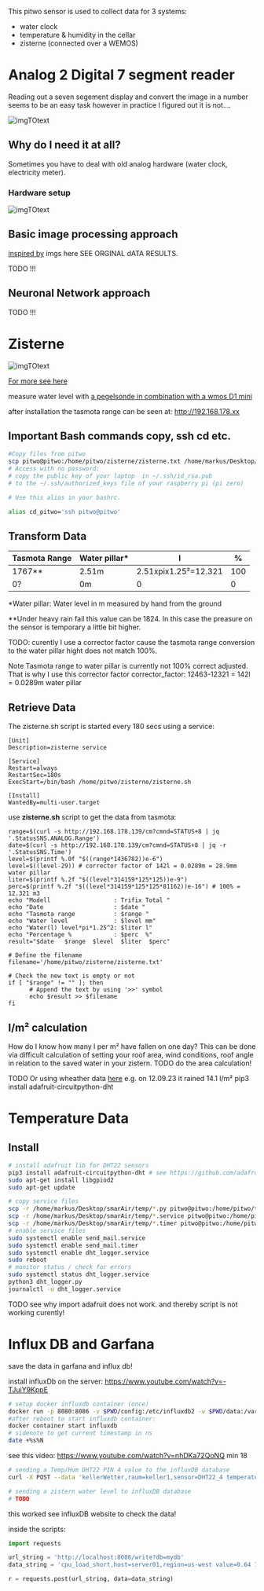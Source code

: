 This pitwo sensor is used to collect data for 3 systems:
* water clock
* temperature & humidity in the cellar
* zisterne (connected over a WEMOS)
# Analog 2 Digital 7 segment reader
Reading out a seven segement display and convert the image in a number
seems to be an easy task however in practice I figured out it is not....

<img src="doc/img_1.png" alt="imgTOtext"/>

## Why do I need it at all?
Sometimes you have to deal with old analog hardware (water clock, electricity meter).

### Hardware setup

<img src="doc/img_2.png" alt="imgTOtext" />

## Basic image processing approach
[inspired by](https://pyimagesearch.com/2017/02/13/recognizing-digits-with-opencv-and-python/)
imgs here SEE ORGINAL dATA RESULTS.

TODO !!! 


## Neuronal Network approach

TODO !!! 

# Zisterne
<img src="doc/zistDrawing.png" alt="imgTOtext"/>

[For more see here](https://www.regenwasser-boehm.de/Betonzisterne-Typ-TrifixTotal)

measure water level with [ a pegelsonde in combination with a wmos D1 mini](https://www.ebay.de/itm/304637631892?chn=ps&var=603669515927&norover=1&mkevt=1&mkrid=707-134425-41852-0&mkcid=2&mkscid=101&itemid=603669515927_304637631892&targetid=1405537545258&device=c&mktype=pla&googleloc=9042785&poi=&campaignid=17935704717&mkgroupid=139162549385&rlsatarget=pla-1405537545258&abcId=9301059&merchantid=7364532&gclid=Cj0KCQjw84anBhCtARIsAISI-xdWg1jVoXsAjIUpW6LzJZhx5lf2w_psBCh8_g_aanzGhKCKOPjnmxIaAuDyEALw_wcB)

after installation the tasmota range can be seen at: http://192.168.178.xx

## Important Bash commands copy, ssh cd etc.
```bash
#Copy files from pitwo
scp pitwo@pitwo:/home/pitwo/zisterne/zisterne.txt /home/markus/Desktop/smarAir/zisterne/zisterne.txt
# Access with no password:
# copy the public key of your laptop  in ~/.ssh/id_rsa.pub
# to the ~/.ssh/authorized_keys file of your raspberry pi (pi zero)

# Use this alias in your bashrc.

alias cd_pitwo='ssh pitwo@pitwo'
```

## Transform Data
|Tasmota Range | Water pillar* | l | % |
|---------| ----| --|  --| 
|  1767** | 2.51m |  2.51xpix1.25²=12.321 |  100 |
|  0? | 0m |  0 |  0 |

*Water pillar: Water level in m measured by hand from the ground

**Under heavy rain fail this value can be 1824. In this case the preasure on the sensor is temporary a little bit higher.


TODO: curently I use a corrector factor cause the tasmota range conversion to
the water pillar hight does not match 100%.

Note Tasmota range to water pillar is currently not 100% correct adjusted. That is why I use this corrector factor
corrector_factor: 12463-12321 = 142l = 0.0289m water pillar

## Retrieve Data
The zisterne.sh script is started every 180 secs using a service:
```
[Unit]
Description=zisterne service

[Service]
Restart=always
RestartSec=180s
ExecStart=/bin/bash /home/pitwo/zisterne/zisterne.sh

[Install]
WantedBy=multi-user.target
```


use **zisterne.sh** script to get the data from tasmota:
```
range=$(curl -s http://192.168.178.139/cm?cmnd=STATUS+8 | jq '.StatusSNS.ANALOG.Range')
date=$(curl -s http://192.168.178.139/cm?cmnd=STATUS+8 | jq -r '.StatusSNS.Time')
level=$(printf %.0f "$((range*1436782))e-6") 
level=$((level-29)) # corrector factor of 142l = 0.0289m = 28.9mm water pillar
liter=$(printf %.2f "$((level*314159*125*125))e-9")
perc=$(printf %.2f "$((level*314159*125*125*81162))e-16") # 100% = 12.321 m3
echo "Modell                  : Trifix Total "
echo "Date                    : $date "
echo "Tasmota range           : $range "
echo "Water level             : $level mm"
echo "Water(l) level*pi*1.25^2: $liter l"
echo "Percentage %            : $perc  %"
result="$date   $range  $level  $liter  $perc"

# Define the filename
filename='/home/pitwo/zisterne/zisterne.txt'

# Check the new text is empty or not
if [ "$range" != "" ]; then
      # Append the text by using '>>' symbol
      echo $result >> $filename
fi
```

## l/m² calculation
How do I know how many l per m² have fallen on one day?
This can be done via difficult calculation of setting your roof area, wind conditions, roof angle in relation to the saved water in your zistern.
TODO do the area calculation!

TODO
Or using wheather data [here](https://www.wetterkontor.de/de/wetter/deutschland/rueckblick.asp?id=U209)
e.g. on 12.09.23 it rained 14.1 l/m²
pip3 install adafruit-circuitpython-dht
# Temperature Data

## Install
```bash
# install adafruit lib for DHT22 sensors
pip3 install adafruit-circuitpython-dht # see https://github.com/adafruit/Adafruit_Python_DHT -> https://learn.adafruit.com/dht-humidity-sensing-on-raspberry-pi-with-gdocs-logging/python-setup
sudo apt-get install libgpiod2
sudo apt-get update

# copy service files
scp -r /home/markus/Desktop/smarAir/temp/*.py pitwo@pitwo:/home/pitwo/temp/  
scp -r /home/markus/Desktop/smarAir/temp/*.service pitwo@pitwo:/home/pitwo/temp/
scp -r /home/markus/Desktop/smarAir/temp/*.timer pitwo@pitwo:/home/pitwo/temp/
# enable service files
sudo systemctl enable send_mail.service
sudo systemctl enable send_mail.timer
sudo systemctl enable dht_logger.service
sudo reboot
# monitor status / check for errors
sudo systemctl status dht_logger.service
python3 dht_logger.py
journalctl -u dht_logger.service
 ```

 TODO see why import adafruit does not work. and thereby script is not working curently!



# Influx DB and Garfana
save the data in garfana and influx db!

install influxDb on the server:
https://www.youtube.com/watch?v=-TJuiY9KppE
```bash 
# setup docker influxdb container (once)
docker run -p 8080:8086 -v $PWD/config:/etc/influxdb2 -v $PWD/data:/var/lib/influxdb2 --net influxdb --name influxdb -d influxdb
#after reboot to start influxdb container:
docker container start influxdb
# sidenote to get current timestamp in ns
date +%s%N
```

see this video: https://www.youtube.com/watch?v=nhDKa72QoNQ min 18

```bash
# sending a Temp/Hum DHT22 PIN 4 value to the influxDB database
curl -X POST --data 'kellerWetter,raum=keller1,sensor=DHT22_4 temperature=7,humidity=56 1695673849242967410' -H 'Authorization: Token TOKENHERE' -H 'Content-Type: text/plain' 'http://192.168.178.143:8080/api/v2/write?bucket=home&org=mlacht'

# sending a zistern water level to influxDB database
# TODO
```
 this worked see influxDB website to check the data!


inside the scripts:

```python
import requests

url_string = 'http://localhost:8086/write?db=mydb'
data_string = 'cpu_load_short,host=server01,region=us-west value=0.64 1434055562000000000'

r = requests.post(url_string, data=data_string)
```


